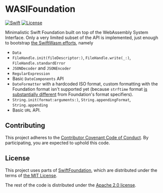 # WASIFoundation

[![Swift](https://img.shields.io/badge/swift-5.1-orange.svg?style=flat)](https://developer.apple.com/swift/)
[![License](https://img.shields.io/badge/license-MIT-71787A.svg)](https://tldrlegal.com/license/mit-license)

Minimalistic Swift Foundation built on top of the WebAssembly System Interface. Only a very limited subset of the API is implemented, just enough to bootstrap [the SwiftWasm efforts](https://swiftwasm.org), namely

* `Data`
* `FileHandle.init(fileDescriptor:)`, `FileHandle.write(_:)`, `FileHandle.standardError`
* `JSONDecoder` and `JSONEncoder`
* `RegularExpression`
* Basic `DateComponents` API
* `DateFormatter` with a hardcoded ISO format, custom formatting with the Foundation format isn't supported yet (because `strftime` format [is substantially different](https://www.tutorialspoint.com/c_standard_library/c_function_strftime.htm) from Foundation's format specifiers).
* `String.init(format:arguments:)`, `String.appendingFormat`, `String.appending`
* Basic `URL` API.

## Contributing

This project adheres to the [Contributor Covenant Code of
Conduct](/CODE_OF_CONDUCT.md). By participating, you are expected to uphold this code.

## License

This project uses parts of [SwiftFoundation](https://github.com/PureSwift/SwiftFoundation), which
are distributed under the terms of [the MIT License](/SwiftFoundation-LICENSE).

The rest of the code is distributed under the [Apache 2.0 license](/LICENSE).
